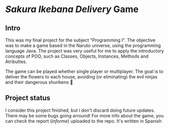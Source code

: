 # *Sakura Ikebana Delivery* Game
## Intro
This was my final project for the subject "Programming I". The objective was to make a game based in the Naruto universe, using the programming language Java.
The project was very useful for me to apply the introductory concepts of POO, such as Classes, Objects, Instances, Methods and Atributtes.

The game can be played whether single player or multiplayer. The goal is to deliver the flowers to each house, avoiding (or eliminating) the evil ninjas and their dangerous shurikens 💢
## Project status
I consider this project finished, but i don't discard doing future updates. There may be some bugs going arround!
For more info about the game, you can check the report (*informe*) uploaded to the repo. It's written in Spanish

